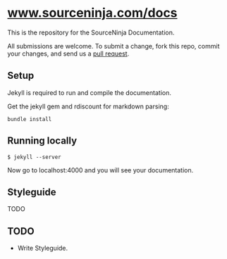 # www.sourceninja.com/docs

This is the repository for the SourceNinja Documentation.

All submissions are welcome. To submit a change, fork this repo, commit your changes, and send us a [pull request](http://help.github.com/send-pull-requests/).

## Setup

Jekyll is required to run and compile the documentation.

Get the jekyll gem and rdiscount for markdown parsing:

    bundle install

## Running locally

    $ jekyll --server

Now go to localhost:4000 and you will see your documentation.

## Styleguide

TODO

## TODO

* Write Styleguide.
